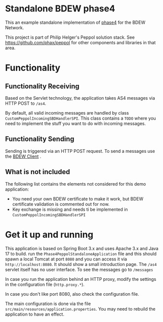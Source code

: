 # Standalone BDEW phase4

This an example standalone implementation of [phase4](https://github.com/phax/phase4) for the BDEW Network.

This project is part of Philip Helger's Peppol solution stack. See https://github.com/phax/peppol for other components and libraries in that area.

# Functionality

## Functionality Receiving

Based on the Servlet technology, the application takes AS4 messages via HTTP POST to `/as4`.

By default, all valid incoming messages are handled by class `CustomPeppolIncomingSBDHandlerSPI`.
This class contains a `TODO` where you need to implement the stuff you want to do with incoming messages.

## Functionality Sending

Sending is triggered via an HTTP POST request. To send a messages use the [BDEW Client](https://github.com/haniatadapton/phase4-bdew-client) .


## What is not included

The following list contains the elements not considered for this demo application:

* You need your own BDEW certificate to make it work, but BDEW certificate validation is commented out for now.
* Key exchange is missing and needs ti be implemented in `CustomPeppolIncomingSBDHandlerSPI`

# Get it up and running
This application is based on Spring Boot 3.x and uses Apache 3.x and Java 17 to build.
run the `Phase4PeppolStandaloneApplication` file and this should spawn a local Tomcat at port `8080` and you can access it via `http://localhost:8080`.
It should show a small introduction page. The `/as4` servlet itself has no user interface. To see the messages go to `/messages`

In case you run the application behind an HTTP proxy, modify the settings in the configuration file (`http.proxy.*`).

In case you don't like port 8080, also check the configuration file.

The main configuration is done via the file `src/main/resources/application.properties`.
You may need to rebuild the application to have an effect.